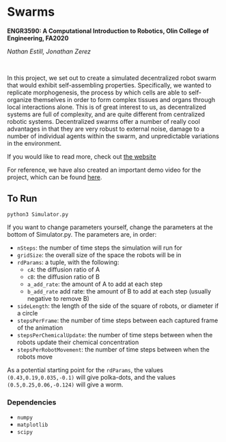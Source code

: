 # Swarms
**ENGR3590: A Computational Introduction to Robotics, Olin College of Engineering, FA2020**

*Nathan Estill, Jonathan Zerez*

<br />

In this project, we set out to create a simulated decentralized robot swarm that would exhibit self-assembling properties. Specifically, we wanted to replicate morphogenesis, the process by which cells are able to self-organize themselves in order to form complex tissues and organs through local interactions alone. This is of great interest to us, as decentralized systems are full of complexity, and are quite different from centralized robotic systems. Decentralized swarms offer a number of really cool advantages in that they are very robust to external noise, damage to a number of individual agents within the swarm, and unpredictable variations in the environment. 

If you would like to read more, check out [the website](https://jzerez.github.io/swarms/writeups/mainpage/main.md)


For reference, we have also created an important demo video for the project, which can be found [here](https://www.youtube.com/watch?v=dQw4w9WgXcQ).

## To Run

```
python3 Simulator.py
```
If you want to change parameters yourself, change the parameters at the bottom of Simulator.py. The parameters are, in order:
* `nSteps`: the number of time steps the simulation will run for
* `gridSize`: the overall size of the space the robots will be in
* `rdParams`: a tuple, with the following:
    * `cA`: the diffusion ratio of A
    * `cB`: the diffusion ratio of B
    * `a_add_rate`: the amount of A to add at each step
    * `b_add_rate` add rate: the amount of B to add at each step (usually negative to remove B)
* `sideLength`: the length of the side of the square of robots, or diameter if a circle
* `stepsPerFrame`: the number of time steps between each captured frame of the animation
* `stepsPerChemicalUpdate`: the number of time steps between when the robots update their chemical concentration
* `stepsPerRobotMovement`: the number of time steps between when the robots move

As a potential starting point for the `rdParams`, the values `(0.43,0.19,0.035,-0.1)` will give polka-dots, and the values `(0.5,0.25,0.06,-0.124)` will give a worm.

### Dependencies

* `numpy`
* `matplotlib`
* `scipy`